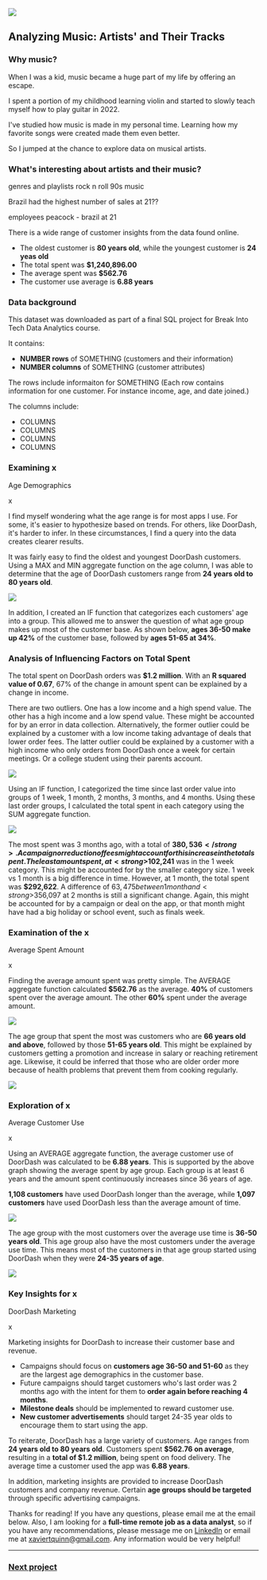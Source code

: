 <img src="images/customers & orders.png?raw=true"/>

## Analyzing Music: Artists' and Their Tracks

### Why music?

When I was a kid, music became a huge part of my life by offering an escape. 

I spent a portion of my childhood learning violin and started to slowly teach myself how to play guitar in 2022.

I've studied how music is made in my personal time. Learning how my favorite songs were created made them even better.

So I jumped at the chance to explore data on musical artists. 

### What's interesting about artists and their music?

genres and playlists
rock n roll 90s music

Brazil had the highest number of sales at 21??

employees
peacock - brazil at 21



There is a wide range of customer insights from the data found online.

<ul>
  <li>The oldest customer is <strong>80 years old</strong>, while the youngest customer is <strong>24 yeas old</strong></li>
  <li>The total spent was <strong>$1,240,896.00</strong></li>
  <li>The average spent was <strong>$562.76</strong></li>
  <li>The customer use average is <strong>6.88 years</strong></li>
</ul> 

### Data background

This dataset was downloaded as part of a final SQL project for Break Into Tech Data Analytics course. 

It contains:

<ul>
  <li><strong>NUMBER rows</strong> of SOMETHING (customers and their information)</li>
  <li><strong>NUMBER columns</strong> of SOMETHING (customer attributes)</li>
</ul>

The rows include informaiton for SOMETHING (Each row contains information for one customer. For instance income, age, and date joined.)

The columns include:
<ul>
  <li>COLUMNS</li>
  <li>COLUMNS</li>
  <li>COLUMNS</li>
  <li>COLUMNS</li>
</ul>

### Examining x
Age Demographics

x

I find myself wondering what the age range is for most apps I use. For some, it's easier to hypothesize based on trends. For others, like DoorDash, it's harder to infer. In these circumstances, I find a query into the data creates clearer results.

It was fairly easy to find the oldest and youngest DoorDash customers. Using a MAX and MIN aggregate function on the age column, I was able to determine that the age of DoorDash customers range from <strong>24 years old to 80 years old</strong>. 

<img src="images/DoorDash_CustomerAge.png?raw=true"/>

In addition, I created an IF function that categorizes each customers' age into a group. This allowed me to answer the question of what age group makes up most of the customer base. As shown below, <strong>ages 36-50 make up 42%</strong> of the customer base, followed by <strong>ages 51-65 at 34%</strong>.

### Analysis of Influencing Factors on Total Spent

The total spent on DoorDash orders was <strong>$1.2 million</strong>. With an <strong>R squared value of 0.67</strong>, 67% of the change in amount spent can be explained by a change in income.

There are two outliers. One has a low income and a high spend value. The other has a high income and a low spend value. These might be accounted for by an error in data collection. Alternatively, the former outlier could be explained by a customer with a low income taking advantage of deals that lower order fees. The latter outlier could be explained by a customer with a high income who only orders from DoorDash once a week for certain meetings. Or a college student using their parents account.

<img src="images/DoorDash_Scatter.png?raw=true"/>

Using an IF function, I categorized the time since last order value into groups of 1 week, 1 month, 2 months, 3 months, and 4 months. Using these last order groups, I calculated the total spent in each category using the SUM aggregate function. 

<img src="images/DoorDash_TotalSpent_LastOrder.png?raw=true"/>

The most spent was 3 months ago, with a total of <strong>$380,536</strong>. A campaign or reduction of fees might account for this increase in the total spent. The least amount spent, at <strong>$102,241</strong> was in the 1 week category. This might be accounted for by the smaller category size. 1 week vs 1 month is a big difference in time. However, at 1 month, the total spent was <strong>$292,622</strong>. A difference of $63,475 between 1 month and <strong>$356,097</strong> at 2 months is still a significant change. Again, this might be accounted for by a campaign or deal on the app, or that month might have had a big holiday or school event, such as finals week.

### Examination of the x
Average Spent Amount

x

Finding the average amount spent was pretty simple. The AVERAGE aggregate function calculated <strong>$562.76</strong> as the average. <strong>40%</strong> of customers spent over the average amount. The other <strong>60%</strong> spent under the average amount. 

<img src="images/DoorDash_OverUnder_AverageSpent.png?raw=true"/>

The age group that spent the most was customers who are <strong>66 years old and above</strong>, followed by those <strong>51-65 years old</strong>. This might be explained by customers getting a promotion and increase in salary or reaching retirement age. Likewise, it could be inferred that those who are older order more because of health problems that prevent them from cooking regularly.

<img src="images/DoorDash_AgeAverageSpent.png?raw=true"/>

### Exploration of x
Average Customer Use

x

Using an AVERAGE aggregate function, the average customer use of DoorDash was calculated to be <strong>6.88 years</strong>. This is supported by the above graph showing the average spent by age group. Each group is at least 6 years and the amount spent continuously increases since 36 years of age. 

<strong>1,108 customers</strong> have used DoorDash longer than the average, while <strong>1,097 customers</strong> have used DoorDash less than the average amount of time. 

<img src="images/DoorDash_OverUnder_AverageUse.png?raw=true"/>

The age group with the most customers over the average use time is <strong>36-50 years old</strong>. This age group also have the most customers under the average use time. This means most of the customers in that age group started using DoorDash when they were <strong>24-35 years of age</strong>.

<img src="images/DoorDash_OverUnder_AverageUse_AgeGroup.png?raw=true"/>

### Key Insights for x
DoorDash Marketing

x

Marketing insights for DoorDash to increase their customer base and revenue.

<ul>
  <li>Campaigns should focus on <strong>customers age 36-50 and 51-60</strong> as they are the largest age demographics in the customer base.</li>
  <li>Future campaigns should target customers who's last order was 2 months ago with the intent for them to <strong>order again before reaching 4 months</strong>.</li>
  <li><strong>Milestone deals</strong> should be implemented to reward customer use.</li>
  <li><strong>New customer advertisements</strong> should target 24-35 year olds to encourage them to start using the app.</li>
</ul>

To reiterate, DoorDash has a large variety of customers. Age ranges from <strong>24 years old to 80 years old</strong>. Customers spent <strong>$562.76 on average</strong>, resulting in a <strong>total of $1.2 million</strong>, being spent on food delivery. The average time a customer used the app was <strong>6.88 years</strong>.

In addition, marketing insights are provided to increase DoorDash customers and company revenue. Certain <strong>age groups should be targeted</strong> through specific advertising campaigns.

Thanks for reading! If you have any questions, please email me at the email below. Also, I am looking for a <strong>full-time remote job as a data analyst</strong>, so if you have any recommendations, please message me on [LinkedIn](https://www.linkedin.com/in/xaviertquinn/) or email me at xaviertquinn@gmail.com. Any information would be very helpful!

---

### [Next project](/)
